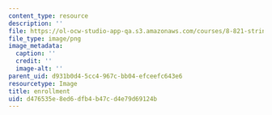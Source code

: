 ```yaml
---
content_type: resource
description: ''
file: https://ol-ocw-studio-app-qa.s3.amazonaws.com/courses/8-821-string-theory-and-holographic-duality-fall-2014/d476535e8ed6dfb4b47cd4e79d69124b_24.png
file_type: image/png
image_metadata:
  caption: ''
  credit: ''
  image-alt: ''
parent_uid: d931b0d4-5cc4-967c-bb04-efceefc643e6
resourcetype: Image
title: enrollment
uid: d476535e-8ed6-dfb4-b47c-d4e79d69124b
---
```

